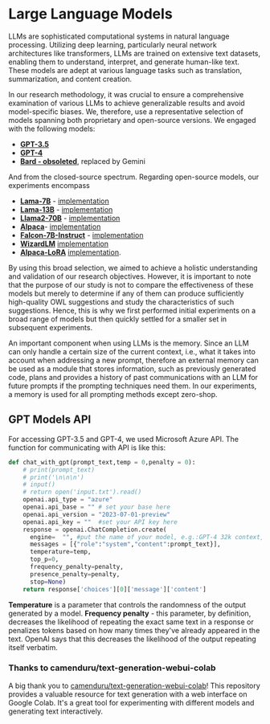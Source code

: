 # Large Language Models
LLMs are sophisticated computational systems in natural language processing. Utilizing deep learning, particularly neural network architectures like transformers, LLMs are trained on extensive text datasets, enabling them to understand, interpret, and generate human-like text. These models are adept at various language tasks such as translation, summarization, and content creation.

In our research methodology, it was crucial to ensure a comprehensive examination of various LLMs to achieve generalizable results and avoid model-specific biases. We, therefore, use a representative selection of models spanning both proprietary and open-source versions. We engaged with the following models: 
- **[GPT-3.5](https://learn.microsoft.com/en-us/azure/ai-services/openai/concepts/models)**
- **[GPT-4](https://learn.microsoft.com/en-us/azure/ai-services/openai/concepts/models)**
- **[Bard - obsoleted](Bard.google.com)**, replaced by Gemini

And  from the closed-source spectrum. Regarding open-source models, our experiments encompass 
- **[Lama-7B](https://ai.meta.com/llama/)** - [implementation](https://colab.research.google.com/github/camenduru/text-generation-webui-colab/blob/main/llama-2-7b-chat.ipynb)
- **[Lama-13B](https://ai.meta.com/llama/)** - [implementation](https://colab.research.google.com/github/camenduru/text-generation-webui-colab/blob/main/llama-2-13b-chat.ipynb)
- **[Llama2-70B](https://ai.meta.com/llama/)** - [implementation](https://replicate.com/meta/llama-2-70b-chat)
- **[Alpaca](https://huggingface.co/chavinlo/gpt4-x-alpaca)**- [implementation](https://colab.research.google.com/github/camenduru/text-generation-webui-colab/blob/main/gpt4-x-alpaca-13b-native-4bit-128g.ipynb)
- **[Falcon-7B-Instruct](https://falconllm.tii.ae/)** - [implementation](https://colab.research.google.com/github/camenduru/text-generation-webui-colab/blob/main/falcon-7b-instruct-GPTQ-4bit.ipynb)
- **[WizardLM](https://github.com/nlpxucan/WizardLM)** [implementation](https://colab.research.google.com/github/camenduru/text-generation-webui-colab/blob/main/wizard-lm-13b-1.1-GPTQ-4bit-128g.ipynb)
- **[Alpaca-LoRA](https://huggingface.co/chavinlo/gpt4-x-alpaca)** [implementation](https://colab.research.google.com/github/camenduru/text-generation-webui-colab/blob/main/gpt4-x-alpaca-13b-native-4bit-128g.ipynb).

By using this broad selection, we aimed to achieve a holistic understanding and validation of our research objectives. However, it is important to note that the purpose of our study is not to compare the effectiveness of these models but merely to determine if any of them can produce sufficiently high-quality OWL suggestions and study the characteristics of such suggestions. Hence, this is why we first performed initial experiments on a broad range of models but then quickly settled for a smaller set in subsequent experiments.

An important component when using LLMs is the memory. Since an LLM can only handle a certain size of the current context, i.e., what it takes into account when addressing a new prompt, therefore an external memory can be used as a module that stores information, such as previously generated code, plans and provides a history of past communications with an LLM for future prompts if the prompting techniques need them. In our experiments, a memory is used for all prompting methods except zero-shop. 


## GPT Models API
For accessing GPT-3.5 and GPT-4, we used Microsoft Azure API. The function for communicating with API is like this: 
```python
def chat_with_gpt(prompt_text,temp = 0,penalty = 0):
    # print(prompt_text)
    # print('\n\n\n')
    # input()
    # return open('input.txt').read()
    openai.api_type = "azure"
    openai.api_base = "" # set your base here
    openai.api_version = "2023-07-01-preview"
    openai.api_key = ""  #set your API key here
    response = openai.ChatCompletion.create(
      engine=  "", #put the name of your model, e.g.:GPT-4 32k context, GPT-3.5 turbo , ...
      messages = [{"role":"system","content":prompt_text}],
      temperature=temp,
      top_p=0,
      frequency_penalty=penalty,
      presence_penalty=penalty,
      stop=None)
    return response['choices'][0]['message']['content']
```
**Temperature** is a parameter that controls the randomness of the output generated by a model.
**Frequency penalty** - this parameter, by definition, decreases the likelihood of repeating the exact same text in a response or penalizes tokens based on how many times they've already appeared in the text. OpenAI says that this decreases the likelihood of the output repeating itself verbatim. 
### Thanks to camenduru/text-generation-webui-colab

A big thank you to [camenduru/text-generation-webui-colab](https://github.com/camenduru/text-generation-webui-colab)! This repository provides a valuable resource for text generation with a web interface on Google Colab. It's a great tool for experimenting with different models and generating text interactively. 
